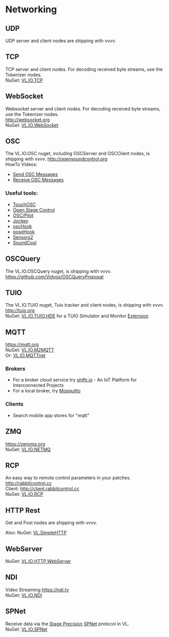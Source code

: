 # Networking

## UDP
UDP server and client nodes are shipping with vvvv. 

## TCP
TCP server and client nodes. For decoding received byte streams, use the Tokenizer nodes.  
NuGet: [VL.IO.TCP](https://www.nuget.org/packages/VL.IO.TCP)  

## WebSocket
Websocket server and client nodes. For decoding received byte streams, use the Tokenizer nodes.  
http://websocket.org  
NuGet: [VL.IO.WebSocket](https://www.nuget.org/packages/VL.IO.WebSocket)  

## OSC
The VL.IO.OSC nuget, including OSCServer and OSCClient nodes, is shipping with vvvv.
http://opensoundcontrol.org  
HowTo Videos: 
* [Send OSC Messages](https://youtu.be/CSt_39fNonQ)
* [Receive OSC Messages](https://youtu.be/i5Yy6DS3Imo)
  
### Useful tools:
* [TouchOSC](https://hexler.net/software/touchosc) 
* [Open Stage Control](https://openstagecontrol.ammd.net/)
* [OSC/Pilot](https://oscpilot.com/)
* [Jockey](http://www.jockeyapp.net/)
* [oscHook](https://play.google.com/store/apps/details?id=com.hollyhook.oscHook&hl=en_US&gl=US)
* [poseHook](https://play.google.com/store/apps/details?id=com.hollyhook.posehook&hl=en_US&gl=US)
* [Sensors2](https://sensors2.org/osc/)
* [SoundCool](https://play.google.com/store/apps/details?id=org.soundcool.upv.oscapp)

## OSCQuery
The VL.IO.OSCQuery nuget, is shipping with vvvv.  
https://github.com/Vidvox/OSCQueryProposal  

## TUIO
The VL.IO.TUIO nuget, Tuio tracker and client nodes, is shipping with vvvv.
http://tuio.org  
NuGet: [VL.IO.TUIO.HDE](https://www.nuget.org/packages/VL.IO.TUIO.HDE) for a TUIO Simulator and Monitor [Extension](../hde/extensions.md)  

## MQTT
https://mqtt.org  
NuGet: [VL.IO.M2MQTT](https://www.nuget.org/packages/VL.IO.M2MQTT)  
Or: [VL.IO.MQTTnet](https://www.nuget.org/packages/VL.IO.MQTTnet) 

### Brokers
* For a broker cloud service try [shiftr.io](https://www.shiftr.io/) - An IoT Platform for Interconnected Projects
* For a local broker, try [Mosquitto](http://mosquitto.org/download/)

### Clients
* Search mobile app stores for "mqtt"

## ZMQ 
https://zeromq.org  
NuGet: [VL.IO.NETMQ](https://www.nuget.org/packages/VL.IO.NETMQ)  

## RCP  
An easy way to remote control parameters in your patches. http://rabbitcontrol.cc  
Client: http://client.rabbitcontrol.cc  
NuGet: [VL.IO.RCP](https://www.nuget.org/packages/VL.IO.RCP)  

## HTTP Rest
Get and Post nodes are shipping with vvvv. 

Also: NuGet: [VL.SimpleHTTP](https://www.nuget.org/packages/VL.SimpleHTTP)

## WebServer
NuGet: [VL.IO.HTTP.WebServer](https://www.nuget.org/packages/VL.IO.HTTP.WebServer)  

## NDI
Video Streaming https://ndi.tv  
NuGet: [VL.IO.NDI](https://www.nuget.org/packages/VL.IO.NDI)  

## SPNet
Receive data via the [Stage Precision](http://www.stageprecision.com/) [SPNet](https://git.stageprecision.com/stage-precision-public/spnet) protocol in VL.  
NuGet: [VL.IO.SPNet](https://www.nuget.org/packages/VL.IO.SPNet)

